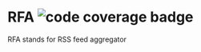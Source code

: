 # RFA ![code coverage badge](https://github.com/pat955/rss_feed_aggregator/actions/workflows/ci.yml/badge.svg)
RFA stands for RSS feed aggregator

